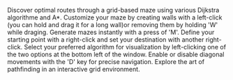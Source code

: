 Discover optimal routes through a grid-based maze using various Dijkstra algorithme and A*. Customize your maze by creating walls with a left-click (you can hold and drag it for a long wall)or removing them by holding 'W' while draging. Generate mazes instantly with a press of 'M'. Define your starting point with a right-click and set your destination with another right-click. Select your preferred algorithm for visualization by left-clicking one of the two options at the bottom left of the window. Enable or disable diagonal movements with the 'D' key for precise navigation. Explore the art of pathfinding in an interactive grid environment.
